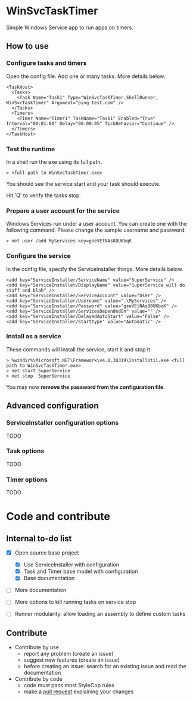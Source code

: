
# WinSvcTaskTimer

Simple Windows Service app to run apps on timers.


## How to use

### Configure tasks and timers

Open the config file. Add one or many tasks. More details below. 

```
<TaskHost>
  <Tasks>
    <Task Name="Task1" Type="WinSvcTaskTimer.ShellRunner, WinSvcTaskTimer" Argument="ping test.com" />
  </Tasks>
  <Timers>
    <Timer Name="Timer1" TaskName="Task1" Enabled="True" Interval="00:01:00" Delay="00:00:05" TickBehavior="Continue" />
  </Timers>
</TaskHost>
```


### Test the runtime

In a shell run the exe using its full path.

```
> <full path to WinSvcTaskTimer.exe>
```

You should see the service start and your task should execute.

Hit 'Q' to verify the tasks stop.


### Prepare a user account for the service

Windows Services run under a user account. You can create one with the following command. Please change the sample username and password. 

```
> net user /add MyServices key=gseVEtNAs88UKbqK
```


### Configure the service

In the config file, specify the ServiceInstaller things. More details below. 

```
<add key="ServiceInstaller/ServiceName" value="SuperService" />
<add key="ServiceInstaller/DisplayName" value="SuperService will do stuff and blah" />
<add key="ServiceInstaller/ServiceAccount" value="User" />
<add key="ServiceInstaller/Username" value=".\MyServices" />
<add key="ServiceInstaller/Password" value="gseVEtNAs88UKbqK" />
<add key="ServiceInstaller/ServicesDependedOn" value="" />
<add key="ServiceInstaller/DelayedAutoStart" value="False" />
<add key="ServiceInstaller/StartType" value="Automatic" />
```


### Install as a service

These commands will install the service, start it and stop it.

```
> %windir%\Microsoft.NET\Framework\v4.0.30319\InstallUtil.exe <full path to WinSvcTaskTimer.exe>
> net start SuperService
> net stop  SuperService
```

You may now **remove the password from the configuration file**.


## Advanced configuration

### ServiceInstaller configuration options

TODO


### Task options

TODO


### Timer options

TODO


# Code and contribute

## Internal to-do list

- [x] Open source base project
    - [x] Use ServiceInstaller with configuration
    - [x] Task and Timer base model with configuration
    - [x] Base documentation
- [ ] More documentation
- [ ] More options to kill running tasks on service stop
- [ ] Runner modularity: allow loading an assembly to define custom tasks


## Contribute

- Contribute by use
    - report any problem (create an issue)
    - suggest new features (create an issue)
    - before creating an issue: search for an existing issue and read the documentation
- Contribute by code
    - code must pass most StyleCop rules
    - make a [pull request](https://help.github.com/en/articles/about-pull-requests) explaining your changes


